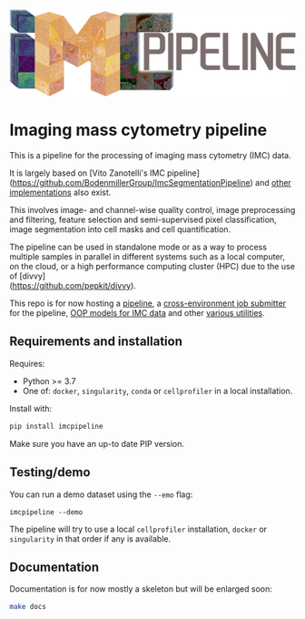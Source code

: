 <div align="center">
<img src="logo.png" alt="logo"></img>
</div>


# Imaging mass cytometry pipeline

This is a pipeline for the processing of imaging mass cytometry (IMC) data.

It is largely based on [Vito Zanotelli's IMC pipeline]\
(https://github.com/BodenmillerGroup/ImcSegmentationPipeline) and [other
implementations](https://github.com/nf-core/imcyto) also exist.


This involves image- and channel-wise quality control, image preprocessing and
filtering, feature selection and semi-supervised pixel classification,
image segmentation into cell masks and cell quantification.

The pipeline can be used in standalone mode or as a way to process multiple
samples in parallel in different systems such as a local computer, on the cloud,
or a high performance computing cluster (HPC) due to the use of [divvy]\
(https://github.com/pepkit/divvy).

This repo is for now hosting a [pipeline](imcpipeline/pipeline.py), a
[cross-environment job submitter](imcpipeline/runner.py) for the pipeline,
[OOP models for IMC data](imc/data_models) and other
[various utilities](imc/utils.py).


## Requirements and installation

Requires:

- Python >= 3.7
- One of: `docker`, `singularity`, `conda` or `cellprofiler` in a local installation.

Install with:

```bash
pip install imcpipeline
```

Make sure you have an up-to date PIP version.

## Testing/demo

You can run a demo dataset using the ``--emo`` flag:

```
imcpipeline --demo
```

The pipeline will try to use a local `cellprofiler` installation, `docker` or `singularity` in that
order if any is available.

## Documentation

Documentation is for now mostly a skeleton but will be enlarged soon:

```bash
make docs
```

